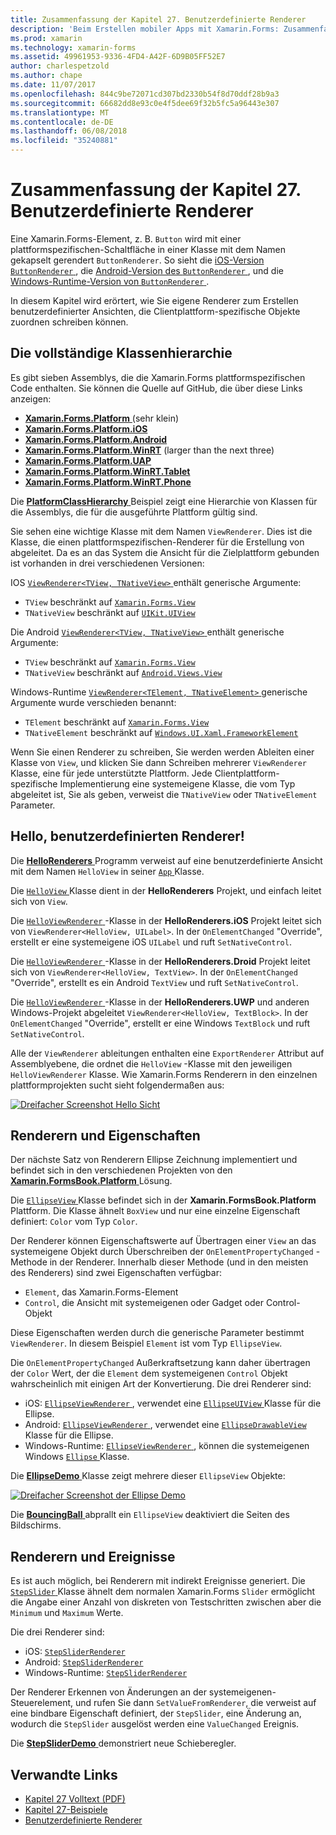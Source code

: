 ```yaml
---
title: Zusammenfassung der Kapitel 27. Benutzerdefinierte Renderer
description: 'Beim Erstellen mobiler Apps mit Xamarin.Forms: Zusammenfassung der Kapitel 27. Benutzerdefinierte Renderer'
ms.prod: xamarin
ms.technology: xamarin-forms
ms.assetid: 49961953-9336-4FD4-A42F-6D9B05FF52E7
author: charlespetzold
ms.author: chape
ms.date: 11/07/2017
ms.openlocfilehash: 844c9be72071cd307bd2330b54f8d70ddf28b9a3
ms.sourcegitcommit: 66682dd8e93c0e4f5dee69f32b5fc5a96443e307
ms.translationtype: MT
ms.contentlocale: de-DE
ms.lasthandoff: 06/08/2018
ms.locfileid: "35240881"
---
```

# <a name="summary-of-chapter-27-custom-renderers"></a>Zusammenfassung der Kapitel 27. Benutzerdefinierte Renderer

Eine Xamarin.Forms-Element, z. B. `Button` wird mit einer plattformspezifischen-Schaltfläche in einer Klasse mit dem Namen gekapselt gerendert `ButtonRenderer`.  So sieht die [iOS-Version `ButtonRenderer` ](https://github.com/xamarin/Xamarin.Forms/blob/master/Xamarin.Forms.Platform.iOS/Renderers/ButtonRenderer.cs), die [Android-Version des `ButtonRenderer` ](https://github.com/xamarin/Xamarin.Forms/blob/master/Xamarin.Forms.Platform.Android/Renderers/ButtonRenderer.cs), und die [Windows-Runtime-Version von `ButtonRenderer` ](https://github.com/xamarin/Xamarin.Forms/blob/master/Xamarin.Forms.Platform.WinRT/ButtonRenderer.cs).

In diesem Kapitel wird erörtert, wie Sie eigene Renderer zum Erstellen benutzerdefinierter Ansichten, die Clientplattform-spezifische Objekte zuordnen schreiben können.

## <a name="the-complete-class-hierarchy"></a>Die vollständige Klassenhierarchie

Es gibt sieben Assemblys, die die Xamarin.Forms plattformspezifischen Code enthalten.
Sie können die Quelle auf GitHub, die über diese Links anzeigen:

- [**Xamarin.Forms.Platform** ](https://github.com/xamarin/Xamarin.Forms/tree/master/Xamarin.Forms.Platform) (sehr klein)
- [**Xamarin.Forms.Platform.iOS**](https://github.com/xamarin/Xamarin.Forms/tree/master/Xamarin.Forms.Platform.iOS)
- [**Xamarin.Forms.Platform.Android**](https://github.com/xamarin/Xamarin.Forms/tree/master/Xamarin.Forms.Platform.Android)
- [**Xamarin.Forms.Platform.WinRT**](https://github.com/xamarin/Xamarin.Forms/tree/master/Xamarin.Forms.Platform.WinRT) (larger than the next three)
- [**Xamarin.Forms.Platform.UAP**](https://github.com/xamarin/Xamarin.Forms/tree/master/Xamarin.Forms.Platform.UAP)
- [**Xamarin.Forms.Platform.WinRT.Tablet**](https://github.com/xamarin/Xamarin.Forms/tree/master/Xamarin.Forms.Platform.WinRT.Tablet)
- [**Xamarin.Forms.Platform.WinRT.Phone**](https://github.com/xamarin/Xamarin.Forms/tree/master/Xamarin.Forms.Platform.WinRT.Phone)

Die [ **PlatformClassHierarchy** ](https://github.com/xamarin/xamarin-forms-book-samples/tree/master/Chapter27/PlatformClassHierarchy) Beispiel zeigt eine Hierarchie von Klassen für die Assemblys, die für die ausgeführte Plattform gültig sind.

Sie sehen eine wichtige Klasse mit dem Namen `ViewRenderer`. Dies ist die Klasse, die einen plattformspezifischen-Renderer für die Erstellung von abgeleitet. Da es an das System die Ansicht für die Zielplattform gebunden ist vorhanden in drei verschiedenen Versionen:

IOS [ `ViewRenderer<TView, TNativeView>` ](https://github.com/xamarin/Xamarin.Forms/blob/master/Xamarin.Forms.Platform.iOS/ViewRenderer.cs#L26) enthält generische Argumente:

- `TView` beschränkt auf [`Xamarin.Forms.View`](https://developer.xamarin.com/api/type/Xamarin.Forms.View/)
- `TNativeView` beschränkt auf [`UIKit.UIView`](https://developer.xamarin.com/api/type/UIKit.UIView/)

Die Android [ `ViewRenderer<TView, TNativeView>` ](https://github.com/xamarin/Xamarin.Forms/blob/master/Xamarin.Forms.Platform.Android/ViewRenderer.cs#L14) enthält generische Argumente:

- `TView` beschränkt auf [`Xamarin.Forms.View`](https://developer.xamarin.com/api/type/Xamarin.Forms.View/)
- `TNativeView` beschränkt auf [`Android.Views.View`](https://developer.xamarin.com/api/type/Android.Views.View/)

Windows-Runtime [ `ViewRenderer<TElement, TNativeElement>` ](https://github.com/xamarin/Xamarin.Forms/blob/master/Xamarin.Forms.Platform.WinRT/ViewRenderer.cs#L12) generische Argumente wurde verschieden benannt:

- `TElement` beschränkt auf [`Xamarin.Forms.View`](https://developer.xamarin.com/api/type/Xamarin.Forms.View/)
- `TNativeElement` beschränkt auf [`Windows.UI.Xaml.FrameworkElement`](https://msdn.microsoft.com/library/windows/apps/windows.ui.xaml.frameworkelement.aspx)

Wenn Sie einen Renderer zu schreiben, Sie werden werden Ableiten einer Klasse von `View`, und klicken Sie dann Schreiben mehrerer `ViewRenderer` Klasse, eine für jede unterstützte Plattform. Jede Clientplattform-spezifische Implementierung eine systemeigene Klasse, die vom Typ abgeleitet ist, Sie als geben, verweist die `TNativeView` oder `TNativeElement` Parameter.

## <a name="hello-custom-renderers"></a>Hello, benutzerdefinierten Renderer!

Die [ **HelloRenderers** ](https://github.com/xamarin/xamarin-forms-book-samples/tree/master/Chapter27/HelloRenderers) Programm verweist auf eine benutzerdefinierte Ansicht mit dem Namen `HelloView` in seiner [ `App` ](https://github.com/xamarin/xamarin-forms-book-samples/blob/master/Chapter27/HelloRenderers/HelloRenderers/HelloRenderers/App.cs) Klasse.

Die [ `HelloView` ](https://github.com/xamarin/xamarin-forms-book-samples/blob/master/Chapter27/HelloRenderers/HelloRenderers/HelloRenderers/HelloView.cs) Klasse dient in der **HelloRenderers** Projekt, und einfach leitet sich von `View`.

Die [ `HelloViewRenderer` ](https://github.com/xamarin/xamarin-forms-book-samples/blob/master/Chapter27/HelloRenderers/HelloRenderers/HelloRenderers.iOS/HelloViewRenderer.cs) -Klasse in der **HelloRenderers.iOS** Projekt leitet sich von `ViewRenderer<HelloView, UILabel>`. In der `OnElementChanged` "Override", erstellt er eine systemeigene iOS `UILabel` und ruft `SetNativeControl`.

Die [ `HelloViewRenderer` ](https://github.com/xamarin/xamarin-forms-book-samples/blob/master/Chapter27/HelloRenderers/HelloRenderers/HelloRenderers.Droid/HelloViewRenderer.cs) -Klasse in der **HelloRenderers.Droid** Projekt leitet sich von `ViewRenderer<HelloView, TextView>`. In der `OnElementChanged` "Override", erstellt es ein Android `TextView` und ruft `SetNativeControl`.

Die [ `HelloViewRenderer` ](https://github.com/xamarin/xamarin-forms-book-samples/blob/master/Chapter27/HelloRenderers/HelloRenderers/HelloRenderers.UWP/HelloViewRenderer.cs) -Klasse in der **HelloRenderers.UWP** und anderen Windows-Projekt abgeleitet `ViewRenderer<HelloView, TextBlock>`. In der `OnElementChanged` "Override", erstellt er eine Windows `TextBlock` und ruft `SetNativeControl`.

Alle der `ViewRenderer` ableitungen enthalten eine `ExportRenderer` Attribut auf Assemblyebene, die ordnet die `HelloView` -Klasse mit den jeweiligen `HelloViewRenderer` Klasse. Wie Xamarin.Forms Renderern in den einzelnen plattformprojekten sucht sieht folgendermaßen aus:

[![Dreifacher Screenshot Hello Sicht](images/ch27fg02-small.png "benutzerdefinierten Renderern")](images/ch27fg02-large.png#lightbox "benutzerdefinierten Renderern")

## <a name="renderers-and-properties"></a>Renderern und Eigenschaften

Der nächste Satz von Renderern Ellipse Zeichnung implementiert und befindet sich in den verschiedenen Projekten von den [ **Xamarin.FormsBook.Platform** ](https://github.com/xamarin/xamarin-forms-book-samples/tree/master/Libraries/Xamarin.FormsBook.Platform) Lösung.

Die [ `EllipseView` ](https://github.com/xamarin/xamarin-forms-book-samples/blob/master/Libraries/Xamarin.FormsBook.Platform/Xamarin.FormsBook.Platform/EllipseView.cs) Klasse befindet sich in der **Xamarin.FormsBook.Platform** Plattform. Die Klasse ähnelt `BoxView` und nur eine einzelne Eigenschaft definiert: `Color` vom Typ `Color`.

Der Renderer können Eigenschaftswerte auf Übertragen einer `View` an das systemeigene Objekt durch Überschreiben der `OnElementPropertyChanged` -Methode in der Renderer. Innerhalb dieser Methode (und in den meisten des Renderers) sind zwei Eigenschaften verfügbar:

- `Element`, das Xamarin.Forms-Element
- `Control`, die Ansicht mit systemeigenen oder Gadget oder Control-Objekt

Diese Eigenschaften werden durch die generische Parameter bestimmt `ViewRenderer`. In diesem Beispiel `Element` ist vom Typ `EllipseView`.

Die `OnElementPropertyChanged` Außerkraftsetzung kann daher übertragen der `Color` Wert, der die `Element` dem systemeigenen `Control` Objekt wahrscheinlich mit einigen Art der Konvertierung. Die drei Renderer sind:

- iOS: [ `EllipseViewRenderer` ](https://github.com/xamarin/xamarin-forms-book-samples/blob/master/Libraries/Xamarin.FormsBook.Platform/Xamarin.FormsBook.Platform.iOS/EllipseViewRenderer.cs), verwendet eine [ `EllipseUIView` ](https://github.com/xamarin/xamarin-forms-book-samples/blob/master/Libraries/Xamarin.FormsBook.Platform/Xamarin.FormsBook.Platform.iOS/EllipseUIView.cs) Klasse für die Ellipse.
- Android: [ `EllipseViewRenderer` ](https://github.com/xamarin/xamarin-forms-book-samples/blob/master/Libraries/Xamarin.FormsBook.Platform/Xamarin.FormsBook.Platform.Android/EllipseViewRenderer.cs), verwendet eine [ `EllipseDrawableView` ](https://github.com/xamarin/xamarin-forms-book-samples/blob/master/Libraries/Xamarin.FormsBook.Platform/Xamarin.FormsBook.Platform.Android/EllipseDrawableView.cs) Klasse für die Ellipse.
- Windows-Runtime: [ `EllipseViewRenderer` ](https://github.com/xamarin/xamarin-forms-book-samples/blob/master/Libraries/Xamarin.FormsBook.Platform/Xamarin.FormsBook.Platform.WinRT/EllipseViewRenderer.cs), können die systemeigenen Windows [ `Ellipse` ](https://msdn.microsoft.com/library/windows/apps/windows.ui.xaml.shapes.ellipse.aspx) Klasse.

Die [ **EllipseDemo** ](https://github.com/xamarin/xamarin-forms-book-samples/tree/master/Chapter27/EllipseDemo) Klasse zeigt mehrere dieser `EllipseView` Objekte:

[![Dreifacher Screenshot der Ellipse Demo](images/ch27fg03-small.png "EllipseView benutzerdefinierten Renderern")](images/ch27fg03-large.png#lightbox "EllipseView benutzerdefinierten Renderern")

Die [ **BouncingBall** ](https://github.com/xamarin/xamarin-forms-book-samples/tree/master/Chapter27/BouncingBall) abprallt ein `EllipseView` deaktiviert die Seiten des Bildschirms.

## <a name="renderers-and-events"></a>Renderern und Ereignisse

Es ist auch möglich, bei Renderern mit indirekt Ereignisse generiert. Die [ `StepSlider` ](https://github.com/xamarin/xamarin-forms-book-samples/blob/master/Libraries/Xamarin.FormsBook.Platform/Xamarin.FormsBook.Platform/StepSlider.cs) Klasse ähnelt dem normalen Xamarin.Forms `Slider` ermöglicht die Angabe einer Anzahl von diskreten von Testschritten zwischen aber die `Minimum` und `Maximum` Werte.

Die drei Renderer sind:

- iOS: [`StepSliderRenderer`](https://github.com/xamarin/xamarin-forms-book-samples/blob/master/Libraries/Xamarin.FormsBook.Platform/Xamarin.FormsBook.Platform.iOS/StepSliderRenderer.cs)
- Android: [`StepSliderRenderer`](https://github.com/xamarin/xamarin-forms-book-samples/blob/master/Libraries/Xamarin.FormsBook.Platform/Xamarin.FormsBook.Platform.Android/StepSliderRenderer.cs)
- Windows-Runtime: [`StepSliderRenderer`](https://github.com/xamarin/xamarin-forms-book-samples/blob/master/Libraries/Xamarin.FormsBook.Platform/Xamarin.FormsBook.Platform.WinRT/StepSliderRenderer.cs)

Der Renderer Erkennen von Änderungen an der systemeigenen-Steuerelement, und rufen Sie dann `SetValueFromRenderer`, die verweist auf eine bindbare Eigenschaft definiert, der `StepSlider`, eine Änderung an, wodurch die `StepSlider` ausgelöst werden eine `ValueChanged` Ereignis.

Die [ **StepSliderDemo** ](https://github.com/xamarin/xamarin-forms-book-samples/tree/master/Chapter27/StepSliderDemo) demonstriert neue Schieberegler.



## <a name="related-links"></a>Verwandte Links

- [Kapitel 27 Volltext (PDF)](https://download.xamarin.com/developer/xamarin-forms-book/XamarinFormsBook-Ch27-Apr2016.pdf)
- [Kapitel 27-Beispiele](https://github.com/xamarin/xamarin-forms-book-samples/tree/master/Chapter27)
- [Benutzerdefinierte Renderer](~/xamarin-forms/app-fundamentals/custom-renderer/index.md)
